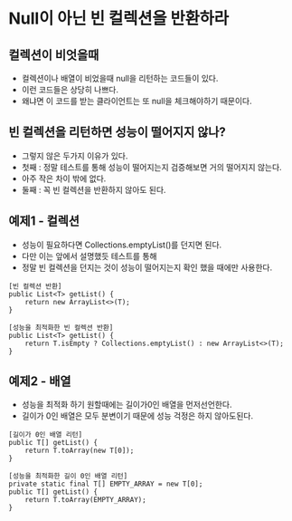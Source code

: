 # Null이 아닌 빈 컬렉션을 반환하라

## 컬렉션이 비엇을때
* 컬렉션이나 배열이 비었을때 null을 리턴하는 코드들이 있다.
* 이런 코드들은 상당히 나쁘다.
* 왜냐면 이 코드를 받는 클라이언트는 또 null을 체크해야하기 때문이다.

## 빈 컬렉션을 리턴하면 성능이 떨어지지 않나?
* 그렇지 않은 두가지 이유가 있다.
* 첫째 : 정말 테스트를 통해 성능이 떨어지는지 검증해보면 거의 떨어지지 않는다.
* 아주 작은 차이 밖에 없다.
* 둘째 : 꼭 빈 컬렉션을 반환하지 않아도 된다.

## 예제1 - 컬렉션
* 성능이 필요하다면 Collections.emptyList()를 던지면 된다.
* 다만 이는 앞에서 설명했듯 테스트를 통해 
* 정말 빈 컬렉션을 던지는 것이 성능이 떨어지는지 확인 했을 때에만 사용한다.
```
[빈 컬렉션 반환]
public List<T> getList() {
    return new ArrayList<>(T);
}

[성능을 최적화한 빈 컬렉션 반환]
public List<T> getList() {
    return T.isEmpty ? Collections.emptyList() : new ArrayList<>(T);
}
```

## 예제2 - 배열
* 성능을 최적화 하기 원할때에는 길이가0인 배열을 먼저선언한다.
* 길이가 0인 배열은 모두 분변이기 때문에 성능 걱정은 하지 않아도된다.
```
[길이가 0인 배열 리턴]
public T[] getList() {
    return T.toArray(new T[0]);
}

[성능을 최적화한 길이 0인 배열 리턴]
private static final T[] EMPTY_ARRAY = new T[0];
public T[] getList() {
    return T.toArray(EMPTY_ARRAY);
}
```

